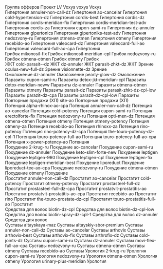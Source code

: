 Группа офферов	Проект LV
Voxys	voxys
Voxys	
Гипертония	annuler-non-call-dz
Гипертония	ao-cancelar
Гипертония	cold-hypertension-dz
Гипертония	cordis-best
Гипертония	cordis-dz
Гипертония	cordis-meridian-fix
Гипертония	cordis-meridian-test-adv
Гипертония	cordis-za
Гипертония	cupon-sami-ru
Гипертония	dz-annuler
Гипертония	gipertonics
Гипертония	gipertoniks-test-adv
Гипертония	nedozvony-ru
Гипертония	otmena-otmen
Гипертония	otmeny
Гипертония	recebido-ao
Гипертония	valeocard-dz
Гипертония	valeocard-full-ao
Гипертония	valeocard-full-ao-cpa
Гипертония	
Грибок	mikonosil-fix
Грибок	mikonosil-meridian-cpl
Грибок	nedozvony-ru
Грибок	otmena-otmen
Грибок	otmeny
Грибок	
ЖКТ	cold-parasit--dz
ЖКТ	dz-annuler
ЖКТ	parasit-zhkt-dz
ЖКТ	
Зрение	oculus-new-full-dz
Зрение	visionnette-dz
Зрение	
Омоложение	dz-annuler
Омоложение	pearly-glow-dz
Омоложение	
Паразиты	cupon-sami-ru
Паразиты	detox-jkt-meridian-cpl
Паразиты	detox-meridian-neww
Паразиты	dz-annuler
Паразиты	otmena-otmen
Паразиты	otmeny
Паразиты	parasit-dz
Паразиты	parasit-zhkt-dz-cpl-low
Паразиты	parazit-dz-cpa
Паразиты	parazit-dz-cpl-low
Паразиты	
Повторные продажи (ХП)	site-ao
Повторные продажи (ХП)	
Потенция	alpha-rhinox-ao-cpa
Потенция	annuler-non-call-dz
Потенция	ao-cancelar
Потенция	cold-potency
Потенция	cupon-sami-ru
Потенция	erectolforte-fix
Потенция	nedozvony-ru
Потенция	opti-men-dz
Потенция	otmena-otmen
Потенция	otmeny
Потенция	otmeny-potency
Потенция	otmeny-za
Потенция	recebido-ao
Потенция	rhinoxx-za
Потенция	rino-potency
Потенция	rino-potency-dz-cpa
Потенция	the-touro-potency-dz-cpl-1
Потенция	touro-potency-full-ao
Потенция	touro-potency-full-ao-cpa
Потенция	x-power-potency-ao
Потенция	
Похудение	2-krug-ru
Похудение	ao-cancelar
Похудение	cupon-sami-ru
Похудение	dz-annuler
Похудение	keto-slim-forte-new
Похудение	leptigen
Похудение	leptigen-990
Похудение	leptigen-cpl
Похудение	leptigen-fix
Похудение	leptigen-meridian-best
Похудение	liporeduct
Похудение	liporeduct-tee-ao-cpa
Похудение	nedozvony-ru
Похудение	otmena-otmen
Похудение	otmeny
Похудение	
Простатит	annuler-non-call-dz
Простатит	ao-cancelar
Простатит	cold-potency
Простатит	otmeny-potency
Простатит	prostasteel-full-dz
Простатит	prostasteel-full-dz-cpa
Простатит	prostatvit-prostatitis-ao
Простатит	prostatvit-prostatitis-ao-cpa
Простатит	recebido-ao
Простатит	rino
Простатит	the-touro-prostate-dz-cpl
Простатит	touro-prostatitis-full-ao
Простатит	
Средства для волос	biotin-dz-cpl
Средства для волос	biotin-dz-cpl-low
Средства для волос	biotin-spray-dz-cpl-1
Средства для волос	dz-annuler
Средства для волос	
Суставы	altayskaya-maz
Суставы	altayskiy-sbor-premium
Суставы	annuler-non-call-dz
Суставы	ao-cancelar
Суставы	arthovix
Суставы	arthovix-best
Суставы	arthovix-fix
Суставы	arthrofix-dz
Суставы	cold-joints-dz
Суставы	cupon-sami-ru
Суставы	dz-annuler
Суставы	movi-flex-full-ao-cpa
Суставы	nedozvony-ru
Суставы	otmena-otmen
Суставы	otmeny
Суставы	recebido-ao
Суставы	
Урология	2-krug-ru
Урология	cupon-sami-ru
Урология	nedozvony-ru
Урология	otmena-otmen
Урология	otmeny
Урология	urinary-plus-meridian
Урология	
